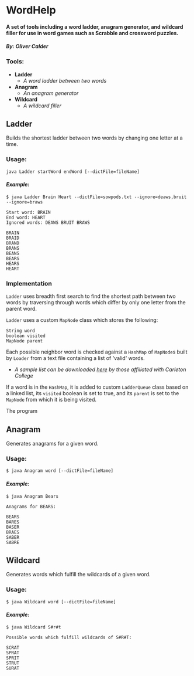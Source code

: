 # WordHelp

#### A set of tools including a word ladder, anagram generator, and wildcard filler for use in word games such as Scrabble and crossword puzzles.

#### _By: Oliver Calder_

### Tools:
- __Ladder__
  - _A word ladder between two words_
- __Anagram__
  - _An anagram generator_
- __Wildcard__
  - _A wildcard filler_

## Ladder

Builds the shortest ladder between two words by changing one letter at a time.

### Usage:

`java Ladder startWord endWord [--dictFile=fileName]`

#### _Example:_

```
$ java Ladder Brain Heart --dictFile=sowpods.txt --ignore=deaws,bruit --ignore=braws

Start word: BRAIN
End word: HEART
Ignored words: DEAWS BRUIT BRAWS

BRAIN
BRAID
BRAND
BRANS
BEANS
BEARS
HEARS
HEART
```

### Implementation

`Ladder` uses breadth first search to find the shortest path between two words
by traversing through words which differ by only one letter from the parent word.

`Ladder` uses a custom `MapNode` class which stores the following:
```
String word
boolean visited
MapNode parent
```
Each possible neighbor word is checked against a `HashMap` of `MapNode`s built
by `Loader` from a text file containing a list of 'valid' words.
- _A sample list can be downloaded [here](https://cs.carleton.edu/faculty/jondich/documents/sowpods.txt) by those affiliated with Carleton College_

If a word is in the `HashMap`, it is added to custom `LadderQueue` class based
on a linked list, its `visited` boolean is set to true, and its `parent` is
set to the `MapNode` from which it is being visited.

The program 

## Anagram

Generates anagrams for a given word.

### Usage:

`$ java Anagram word [--dictFile=fileName]`

#### _Example:_

```
$ java Anagram Bears

Anagrams for BEARS:

BEARS
BARES
BASER
BRAES
SABER
SABRE
```

## Wildcard

Generates words which fulfill the wildcards of a given word.

### Usage:

`$ java Wildcard word [--dictFile=fileName]`

#### _Example:_

```
$ java Wildcard S#r#t

Possible words which fulfill wildcards of S#R#T:

SCRAT
SPRAT
SPRIT
STRUT
SURAT
```
